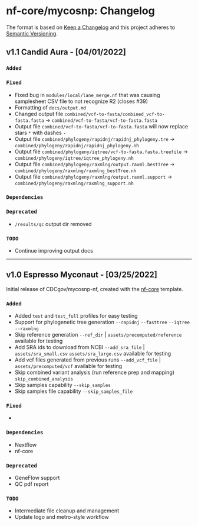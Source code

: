 # nf-core/mycosnp: Changelog

The format is based on [Keep a Changelog](https://keepachangelog.com/en/1.0.0/)
and this project adheres to [Semantic Versioning](https://semver.org/spec/v2.0.0.html).

## v1.1 Candid Aura - [04/01/2022]

### `Added`

### `Fixed`

*   Fixed bug in `modules/local/lane_merge.nf` that was causing samplesheet CSV file to not recognize R2 (closes #39)
*   Formatting of `docs/output.md`
*   Changed output file `combined/vcf-to-fasta/combined_vcf-to-fasta.fasta` -> `combined/vcf-to-fasta/vcf-to-fasta.fasta`
*   Output file `combined/vcf-to-fasta/vcf-to-fasta.fasta` will now replace stars `*` with dashes `-`
*   Output file `combined/phylogeny/rapidnj/rapidnj_phylogeny.tre` -> `combined/phylogeny/rapidnj/rapidnj_phylogeny.nh`
*   Output file `combined/phylogeny/iqtree/vcf-to-fasta.fasta.treefile` -> `combined/phylogeny/iqtree/iqtree_phylogeny.nh`
*   Output file `combined/phylogeny/raxmlng/output.raxml.bestTree` -> `combined/phylogeny/raxmlng/raxmlng_bestTree.nh`
*   Output file `combined/phylogeny/raxmlng/output.raxml.support` -> `combined/phylogeny/raxmlng/raxmlng_support.nh`

### `Dependencies`

### `Deprecated`

*   `/results/qc` output dir removed

### `TODO`

*	Continue improving output docs

---
## v1.0 Espresso Myconaut - [03/25/2022]

Initial release of CDCgov/mycosnp-nf, created with the [nf-core](https://nf-co.re/) template.

### `Added`

*   Added `test` and `test_full` profiles for easy testing
*   Support for phylogenetic tree generation `--rapidnj` `--fasttree` `--iqtree` `--raxmlng`
*   Skip reference generation `--ref_dir` | `assets/precomputed/reference` available for testing
*   Add SRA ids to download from NCBI `--add_sra_file` | `assets/sra_small.csv` `assets/sra_large.csv` available for testing
*   Add vcf files generated from previous runs `--add_vcf_file` | `assets/precomputed/vcf` available for testing
*   Skip combined variant analysis (run reference prep and mapping) `skip_combined_analysis`
*   Skip samples capability `--skip_samples`
*   Skip samples file capability `--skip_samples_file`

### `Fixed`

*   
### `Dependencies`

*   Nextflow
*   nf-core
### `Deprecated`

*   GeneFlow support
*   QC pdf report
### `TODO`

*   Intermediate file cleanup and management
*   Update logo and metro-style workflow
